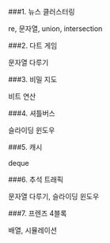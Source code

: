 ###1. 뉴스 클러스터링

re, 문자열, union, intersection

###2. 다트 게임

문자열 다루기

###3. 비밀 지도

비트 연산

###4. 셔틀버스

슬라이딩 윈도우

###5. 캐시

deque

###6. 추석 트래픽

문자열 다루기, 슬라이딩 윈도우

###7. 프렌즈 4블록

배열, 시뮬레이션